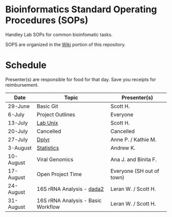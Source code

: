 # Bioinformatics Standard Operating Procedures (SOPs)
Handley Lab SOPs for common bioinfomatic tasks.

SOPS are organized in the [Wiki](https://github.com/HandleyLab/Bioinformatics-SOPs/wiki) portion of this repository.

# Schedule
Presenter(s) are responsible for food for that day. Save you receipts for reimbursement.

| Date      | Topic | Presenter(s) |
| ----------- | ----------- | ----------- |
| 29-June | Basic Git | Scott H. |
| 6-July | Project Outlines | Everyone |
| 13-July | [Lab Unix](https://github.com/HandleyLab/Bioinformatics-SOPs/wiki/1.-Unix-Stuff) | Scott H. |
| 20-July | Cancelled | Cancelled |
| 27-July | [Dplyr](https://dplyr.tidyverse.org) | Anne P. / Kathie M. |
| 3-August | [Statistics](https://github.com/HandleyLab/Bioinformatics-SOPs/wiki/2.-Statistical-analyses-in-R) | Andrew K. |
| 10-August | Viral Genomics | Ana J. and Binita F. |
| 17-August | Open Project Time | Everyone (SH out of town) |
| 24-August | 16S rRNA Analysis - [dada2](https://benjjneb.github.io/dada2/) | Leran W. / Scott H.|
| 31-August | 16S rRNA Analysis - Basic Workflow | Leran W. / Scott H. |


